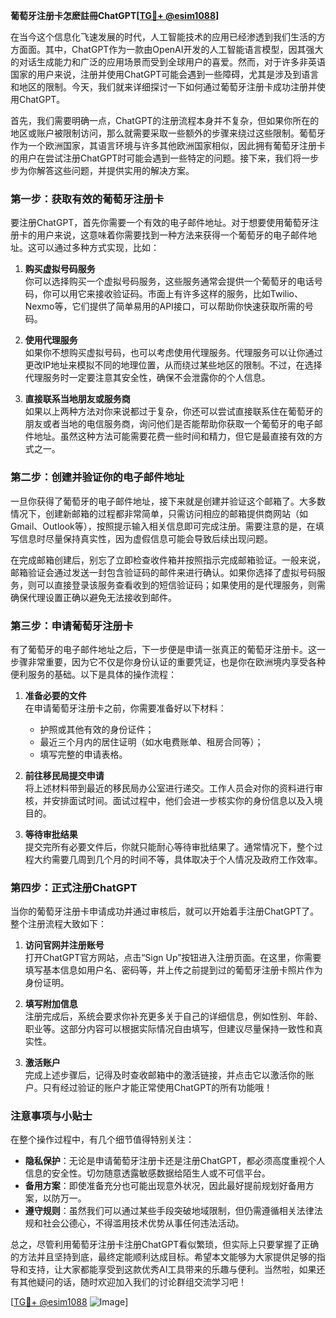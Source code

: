 **葡萄牙注册卡怎麽註冊ChatGPT[[TG💪+ @esim1088](https://t.me/s/esim1088)]**

在当今这个信息化飞速发展的时代，人工智能技术的应用已经渗透到我们生活的方方面面。其中，ChatGPT作为一款由OpenAI开发的人工智能语言模型，因其强大的对话生成能力和广泛的应用场景而受到全球用户的喜爱。然而，对于许多非英语国家的用户来说，注册并使用ChatGPT可能会遇到一些障碍，尤其是涉及到语言和地区的限制。今天，我们就来详细探讨一下如何通过葡萄牙注册卡成功注册并使用ChatGPT。

首先，我们需要明确一点，ChatGPT的注册流程本身并不复杂，但如果你所在的地区或账户被限制访问，那么就需要采取一些额外的步骤来绕过这些限制。葡萄牙作为一个欧洲国家，其语言环境与许多其他欧洲国家相似，因此拥有葡萄牙注册卡的用户在尝试注册ChatGPT时可能会遇到一些特定的问题。接下来，我们将一步步为你解答这些问题，并提供实用的解决方案。

### 第一步：获取有效的葡萄牙注册卡

要注册ChatGPT，首先你需要一个有效的电子邮件地址。对于想要使用葡萄牙注册卡的用户来说，这意味着你需要找到一种方法来获得一个葡萄牙的电子邮件地址。这可以通过多种方式实现，比如：

1. **购买虚拟号码服务**  
   你可以选择购买一个虚拟号码服务，这些服务通常会提供一个葡萄牙的电话号码，你可以用它来接收验证码。市面上有许多这样的服务，比如Twilio、Nexmo等，它们提供了简单易用的API接口，可以帮助你快速获取所需的号码。

2. **使用代理服务**  
   如果你不想购买虚拟号码，也可以考虑使用代理服务。代理服务可以让你通过更改IP地址来模拟不同的地理位置，从而绕过某些地区的限制。不过，在选择代理服务时一定要注意其安全性，确保不会泄露你的个人信息。

3. **直接联系当地朋友或服务商**  
   如果以上两种方法对你来说都过于复杂，你还可以尝试直接联系住在葡萄牙的朋友或者当地的电信服务商，询问他们是否能帮助你获取一个葡萄牙的电子邮件地址。虽然这种方法可能需要花费一些时间和精力，但它是最直接有效的方式之一。

### 第二步：创建并验证你的电子邮件地址

一旦你获得了葡萄牙的电子邮件地址，接下来就是创建并验证这个邮箱了。大多数情况下，创建新邮箱的过程都非常简单，只需访问相应的邮箱提供商网站（如Gmail、Outlook等），按照提示输入相关信息即可完成注册。需要注意的是，在填写信息时尽量保持真实性，因为虚假信息可能会导致后续出现问题。

在完成邮箱创建后，别忘了立即检查收件箱并按照指示完成邮箱验证。一般来说，邮箱验证会通过发送一封包含验证码的邮件来进行确认。如果你选择了虚拟号码服务，则可以直接登录该服务查看收到的短信验证码；如果使用的是代理服务，则需确保代理设置正确以避免无法接收到邮件。

### 第三步：申请葡萄牙注册卡

有了葡萄牙的电子邮件地址之后，下一步便是申请一张真正的葡萄牙注册卡。这一步骤非常重要，因为它不仅是你身份认证的重要凭证，也是你在欧洲境内享受各种便利服务的基础。以下是具体的操作流程：

1. **准备必要的文件**  
   在申请葡萄牙注册卡之前，你需要准备好以下材料：
   - 护照或其他有效的身份证件；
   - 最近三个月内的居住证明（如水电费账单、租房合同等）；
   - 填写完整的申请表格。
   
2. **前往移民局提交申请**  
   将上述材料带到最近的移民局办公室进行递交。工作人员会对你的资料进行审核，并安排面试时间。面试过程中，他们会进一步核实你的身份信息以及入境目的。

3. **等待审批结果**  
   提交完所有必要文件后，你就只能耐心等待审批结果了。通常情况下，整个过程大约需要几周到几个月的时间不等，具体取决于个人情况及政府工作效率。

### 第四步：正式注册ChatGPT

当你的葡萄牙注册卡申请成功并通过审核后，就可以开始着手注册ChatGPT了。整个注册流程大致如下：

1. **访问官网并注册账号**  
   打开ChatGPT官方网站，点击“Sign Up”按钮进入注册页面。在这里，你需要填写基本信息如用户名、密码等，并上传之前提到过的葡萄牙注册卡照片作为身份证明。

2. **填写附加信息**  
   注册完成后，系统会要求你补充更多关于自己的详细信息，例如性别、年龄、职业等。这部分内容可以根据实际情况自由填写，但建议尽量保持一致性和真实性。

3. **激活账户**  
   完成上述步骤后，记得及时查收邮箱中的激活链接，并点击它以激活你的账户。只有经过验证的账户才能正常使用ChatGPT的所有功能哦！

### 注意事项与小贴士

在整个操作过程中，有几个细节值得特别关注：

- **隐私保护**：无论是申请葡萄牙注册卡还是注册ChatGPT，都必须高度重视个人信息的安全性。切勿随意透露敏感数据给陌生人或不可信平台。
- **备用方案**：即使准备充分也可能出现意外状况，因此最好提前规划好备用方案，以防万一。
- **遵守规则**：虽然我们可以通过某些手段突破地域限制，但仍需遵循相关法律法规和社会公德心，不得滥用技术优势从事任何违法活动。

总之，尽管利用葡萄牙注册卡注册ChatGPT看似繁琐，但实际上只要掌握了正确的方法并且坚持到底，最终定能顺利达成目标。希望本文能够为大家提供足够的指导和支持，让大家都能享受到这款优秀AI工具带来的乐趣与便利。当然啦，如果还有其他疑问的话，随时欢迎加入我们的讨论群组交流学习吧！

[[TG💪+ @esim1088](https://t.me/s/esim1088) ![Image](https://i.postimg.cc/4NQfJmqS/Snipaste-2025-05-13-00-14-12.png)]